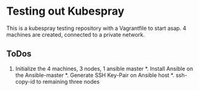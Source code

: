 # Testing out Kubespray
This is a kubespray testing repository with a Vagrantfile to start asap.
4 machines are created, connected to a private network.

## ToDos
1. Initialize the 4 machines, 3 nodes, 1 ansible master
*. Install Ansible on the Ansible-master
*. Generate SSH Key-Pair on Ansible host
*. ssh-copy-id to remaining three nodes
